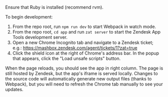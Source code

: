 Ensure that Ruby is installed (recommend rvm).

To begin development:

1. From the repo root, run `npm run dev` to start Webpack in watch mode.
1. From the repo root, `cd app` and run `zat server` to start the Zendesk App Tools development server.
1. Open a new Chrome Incognito tab and navigate to a Zendesk ticket; e.g.: https://mashbox.zendesk.com/agent/tickets/1?zat=true
1. Click the shield icon at the right of Chrome's address bar. In the popup that appears, click the "Load unsafe scripts" button.

When the page reloads, you should see the app in right column. The page is still hosted by Zendesk, but the app's iframe is served locally. Changes to the source code will automatically generate new output files (thanks to Webpack), but you will need to refresh the Chrome tab manually to see your updates.
